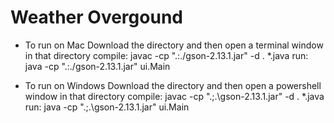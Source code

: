 # Weather Overgound
- To run on Mac
Download the directory and then open a terminal window in that directory
compile: javac -cp ".:./gson-2.13.1.jar" -d . *.java
run: java -cp ".:./gson-2.13.1.jar" ui.Main

- To run on Windows
Download the directory and then open a powershell window in that directory
compile: javac -cp ".;.\gson-2.13.1.jar" -d . *.java
run: java -cp ".;.\gson-2.13.1.jar" ui.Main
